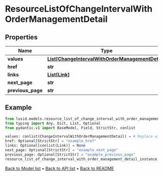# ResourceListOfChangeIntervalWithOrderManagementDetail

## Properties
Name | Type | Description | Notes
------------ | ------------- | ------------- | -------------
**values** | [**List[ChangeIntervalWithOrderManagementDetail]**](ChangeIntervalWithOrderManagementDetail.md) |  | 
**href** | **str** |  | [optional] 
**links** | [**List[Link]**](Link.md) |  | [optional] 
**next_page** | **str** |  | [optional] 
**previous_page** | **str** |  | [optional] 
## Example

```python
from lusid.models.resource_list_of_change_interval_with_order_management_detail import ResourceListOfChangeIntervalWithOrderManagementDetail
from typing import Any, Dict, List, Optional
from pydantic.v1 import BaseModel, Field, StrictStr, conlist

values: conlist(ChangeIntervalWithOrderManagementDetail) = # Replace with your value
href: Optional[StrictStr] = "example_href"
links: Optional[conlist(Link)] = None
next_page: Optional[StrictStr] = "example_next_page"
previous_page: Optional[StrictStr] = "example_previous_page"
resource_list_of_change_interval_with_order_management_detail_instance = ResourceListOfChangeIntervalWithOrderManagementDetail(values=values, href=href, links=links, next_page=next_page, previous_page=previous_page)

```

[Back to Model list](../README.md#documentation-for-models) &#8226; [Back to API list](../README.md#documentation-for-api-endpoints) &#8226; [Back to README](../README.md)

